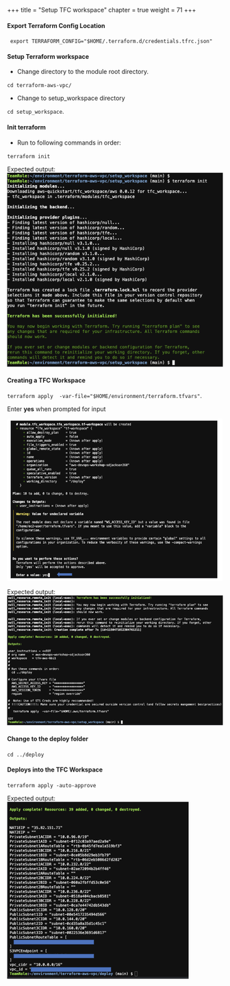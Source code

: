 +++
title = "Setup TFC workspace"
chapter = true
weight = 71
+++

#### Export Terraform Config Location

` export TERRAFORM_CONFIG="$HOME/.terraform.d/credentials.tfrc.json"`

#### Setup Terraform workspace
- Change directory to the module root directory.

`cd terraform-aws-vpc/`

- Change to setup_workspace directory

`cd setup_workspace`. 

#### Init terraform 
- Run to following commands in order:

`terraform init`

Expected output:
![tf-init](images/tf-init.png)

#### Creating a TFC Workspace
`terraform apply  -var-file="$HOME/environment/terraform.tfvars"`.

Enter **yes** when prompted for input

![tf-init](images/tf-apply.png)

Expected output:
![tf-init](images/tf-apply-out1.png)

#### Change to the deploy folder
`cd ../deploy`

#### Deploys into the TFC Workspace 
`terraform apply -auto-approve`

Expected output:
![tf-init](images/tf-apply-out2.png)
